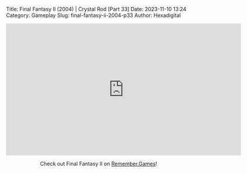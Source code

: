 Title: Final Fantasy II (2004) | Crystal Rod [Part 33]
Date: 2023-11-10 13:24
Category: Gameplay
Slug: final-fantasy-ii-2004-p33
Author: Hexadigital

<center><iframe src="https://www.youtube.com/embed/WbRhP6K00jg?feature=oembed" allow="accelerometer; autoplay; encrypted-media; gyroscope; picture-in-picture" width="640" height="360" frameborder="0"></iframe>

Check out Final Fantasy II on [Remember.Games](https://remember.games/game/6866/final-fantasy-i-ii-dawn-of-souls/)!</center>